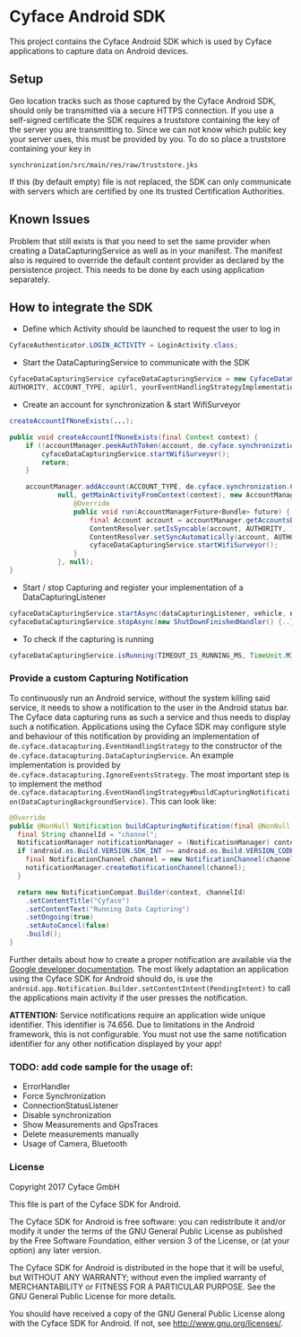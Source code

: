 Cyface Android SDK
========================

This project contains the Cyface Android SDK which is used by Cyface applications to capture data on Android devices.

Setup
-----

Geo location tracks such as those captured by the Cyface Android SDK, should only be transmitted via a secure HTTPS connection.
If you use a self-signed certificate the SDK requires a truststore containing the key of the server you are transmitting to.
Since we can not know which public key your server uses, this must be provided by you.
To do so place a truststore containing your key in

    synchronization/src/main/res/raw/truststore.jks

If this (by default empty) file is not replaced, the SDK can only communicate with servers which are certified by one its trusted Certification Authorities.

Known Issues
------------

Problem that still exists is that you need to set the same provider when
creating a DataCapturingService as well as in your manifest. The
manifest also is required to override the default content provider as
declared by the persistence project. This needs to be done by each using
application separately.

How to integrate the SDK
--------------------------
* Define which Activity should be launched to request the user to log in 

```java
CyfaceAuthenticator.LOGIN_ACTIVITY = LoginActivity.class;
```

* Start the DataCapturingService to communicate with the SDK

```java
CyfaceDataCapturingService cyfaceDataCapturingService = new CyfaceDataCapturingService(...,
AUTHORITY, ACCOUNT_TYPE, apiUrl, yourEventHandlingStrategyImplementation);
```

* Create an account for synchronization & start WifiSurveyor

```java
createAccountIfNoneExists(...);

public void createAccountIfNoneExists(final Context context) {
    if (!accountManager.peekAuthToken(account, de.cyface.synchronization.Constants.AUTH_TOKEN_TYPE) != null)) {
        cyfaceDataCapturingService.startWifiSurveyor();
        return;
    }

    accountManager.addAccount(ACCOUNT_TYPE, de.cyface.synchronization.Constants.AUTH_TOKEN_TYPE, null,
            null, getMainActivityFromContext(context), new AccountManagerCallback<Bundle>() {
                @Override
                public void run(AccountManagerFuture<Bundle> future) {
                    final Account account = accountManager.getAccountsByType(ACCOUNT_TYPE)[0];
                    ContentResolver.setIsSyncable(account, AUTHORITY, 1);
                    ContentResolver.setSyncAutomatically(account, AUTHORITY, true);
                    cyfaceDataCapturingService.startWifiSurveyor();
                }
            }, null);
}
```
          
* Start / stop Capturing and register your implementation of a DataCapturingListener

```java
cyfaceDataCapturingService.startAsync(dataCapturingListener, vehicle, new StartUpFinishedHandler() {...});
cyfaceDataCapturingService.stopAsync(new ShutDownFinishedHandler() {..});
```

* To check if the capturing is running  

```java
cyfaceDataCapturingService.isRunning(TIMEOUT_IS_RUNNING_MS, TimeUnit.MILLISECONDS, new IsRunningCallback() {});
```

### Provide a custom Capturing Notification
To continuously run an Android service, without the system killing said service, it needs to show a notification to the user in the Android status bar.
The Cyface data capturing runs as such a service and thus needs to display such a notification.
Applications using the Cyface SDK may configure style and behaviour of this notification by providing an implementation of `de.cyface.datacapturing.EventHandlingStrategy` to the constructor of the `de.cyface.datacapturing.DataCapturingService`.
An example implementation is provided by `de.cyface.datacapturing.IgnoreEventsStrategy`.
The most important step is to implement the method `de.cyface.datacapturing.EventHandlingStrategy#buildCapturingNotification(DataCapturingBackgroundService)`.
This can look like:
```java
@Override
public @NonNull Notification buildCapturingNotification(final @NonNull DataCapturingBackgroundService context) {
  final String channelId = "channel";
  NotificationManager notificationManager = (NotificationManager) context.getSystemService(Context.NOTIFICATION_SERVICE);
  if (android.os.Build.VERSION.SDK_INT >= android.os.Build.VERSION_CODES.O && notificationManager.getNotificationChannel(channelId)==null) {
    final NotificationChannel channel = new NotificationChannel(channelId, "Cyface Data Capturing", NotificationManager.IMPORTANCE_DEFAULT);
    notificationManager.createNotificationChannel(channel);
  }

  return new NotificationCompat.Builder(context, channelId)
    .setContentTitle("Cyface")
    .setContentText("Running Data Capturing")
    .setOngoing(true)
    .setAutoCancel(false)
    .build();
}
```

Further details about how to create a proper notification are available via the [Google developer documentation](https://developer.android.com/guide/topics/ui/notifiers/notifications).
The most likely adaptation an application using the Cyface SDK for Android should do, is use the `android.app.Notification.Builder.setContentIntent(PendingIntent)` to call the applications main activity if the user presses the notification.

**ATTENTION:** Service notifications require an application wide unique identifier.
This identifier is 74.656.
Due to limitations in the Android framework, this is not configurable.
You must not use the same notification identifier for any other notification displayed by your app!

### TODO: add code sample for the usage of:

* ErrorHandler
* Force Synchronization
* ConnectionStatusListener
* Disable synchronization
* Show Measurements and GpsTraces
* Delete measurements manually
* Usage of Camera, Bluetooth

### License
Copyright 2017 Cyface GmbH

This file is part of the Cyface SDK for Android.

The Cyface SDK for Android is free software: you can redistribute it and/or modify
it under the terms of the GNU General Public License as published by
the Free Software Foundation, either version 3 of the License, or
(at your option) any later version.

The Cyface SDK for Android is distributed in the hope that it will be useful,
but WITHOUT ANY WARRANTY; without even the implied warranty of
MERCHANTABILITY or FITNESS FOR A PARTICULAR PURPOSE.  See the
GNU General Public License for more details.

You should have received a copy of the GNU General Public License
along with the Cyface SDK for Android. If not, see <http://www.gnu.org/licenses/>.